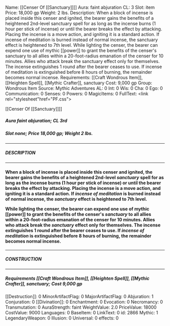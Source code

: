 Name: [[Censer Of [[Sanctuary]]]]
Aura: faint abjuration
CL: 3
Slot: item
Price: 18,000 gp
Weight: 2 lbs.
Description: When a block of incense is placed inside this censer and ignited, the bearer gains the benefits of a heightened 2nd-level sanctuary spell for as long as the incense burns (1 hour per stick of incense) or until the bearer breaks the effect by attacking. Placing the incense is a move action, and igniting it is a standard action. If incense of meditation is burned instead of normal incense, the sanctuary effect is heightened to 7th level. While lighting the censer, the bearer can expend one use of mythic [[power]] to grant the benefits of the censer's sanctuary to all allies within a 20-foot-radius emanation of the censer for 10 minutes. Allies who attack break the sanctuary effect only for themselves. The incense extinguishes 1 round after the bearer ceases to use. If incense of meditation is extinguished before 8 hours of burning, the remainder becomes normal incense.
Requirements: [[Craft Wondrous Item]], [[Heighten Spell]], [[Mythic Crafter]], sanctuary
Cost: 9,000 gp
Group: Wondrous Item
Source: Mythic Adventures
AL: 0
Int: 0
Wis: 0
Cha: 0
Ego: 0
Communication: 0
Senses: 0
Powers: 0
MagicItems: 0
FullText: <link rel="stylesheet"href="PF.css"><div class="heading"><p class="alignleft">[[Censer Of [[Sanctuary]]]]</p><div style="clear: both;"></div></div><div><h5><b>Aura </b>faint abjuration; <b>CL </b>3rd</h5><h5><b>Slot </b>none; <b>Price </b>18,000 gp; <b>Weight </b>2 lbs.</h5></div><hr/><div><h5><b>DESCRIPTION</b></h5></div><hr/><div><h4><p>When a block of incense is placed inside this censer and ignited, the bearer gains the benefits of a heightened 2nd-level <i>sanctuary</i> spell for as long as the incense burns (1 hour per stick of incense) or until the bearer breaks the effect by attacking. Placing the incense is a move action, and igniting it is a standard action. If <i>incense of meditation</i> is burned instead of normal incense, the <i>sanctuary</i> effect is heightened to 7th level. </p><p>While lighting the censer, the bearer can expend one use of mythic [[power]] to grant the benefits of the censer's <i>sanctuary</i> to all allies within a 20-foot-radius emanation of the censer for 10 minutes. Allies who attack break the <i>sanctuary</i> effect only for themselves. The incense extinguishes 1 round after the bearer ceases to use. If <i>incense of meditation</i> is extinguished before 8 hours of burning, the remainder becomes normal incense.</p></h4></div><hr/><div><h5><b>CONSTRUCTION</b></h5></div><hr/><div><h5><b>Requirements </b>[[Craft Wondrous Item]], [[Heighten Spell]], [[Mythic Crafter]], <i>sanctuary</i>; <b>Cost </b>9,000 gp</h5></div>
[[Destruction]]: 0
MinorArtifactFlag: 0
MajorArtifactFlag: 0
Abjuration: 1
Conjuration: 0
[[Divination]]: 0
Enchantment: 0
Evocation: 0
Necromancy: 0
Transmutation: 0
AuraStrength: faint
WeightValue: 2.0
PriceValue: 18000
CostValue: 9000
Languages: 0
BaseItem: 0
LinkText: 0
id: 2866
Mythic: 1
LegendaryWeapon: 0
Illusion: 0
Universal: 0
effects: 0
